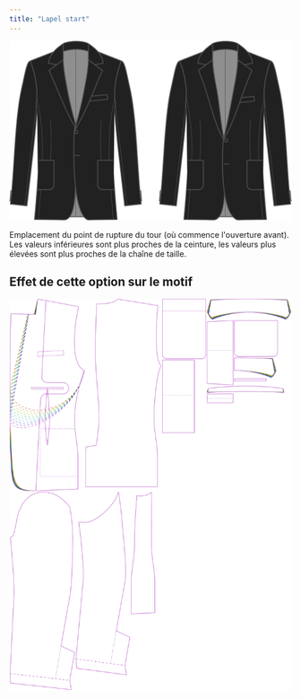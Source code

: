 ```yaml
---
title: "Lapel start"
---
```


![Début des revers](lapelstart.svg)

Emplacement du point de rupture du tour (où commence l'ouverture avant). Les valeurs inférieures sont plus proches de la ceinture, les valeurs plus élevées sont plus proches de la chaîne de taille.

## Effet de cette option sur le motif

![Cette image montre l'effet de cette option en superposant plusieurs variantes qui ont une valeur différente pour cette option](jaeger_lapelstart_sample.svg "Effet de cette option sur le modèle")
